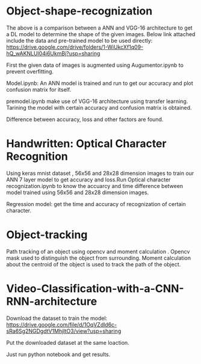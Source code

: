 # Object-shape-recognization
The above is a comparison between a ANN and VGG-16 architecture to get a DL model to determine the shape of the given images.
Below link attached include the data and pre-trained model to be used directly:
https://drive.google.com/drive/folders/1-WiUkcXf1q09-hQ_wAKNLUl04i6UkmBj?usp=sharing

First the given data of images is augmented using Augumentor.ipynb to prevent overfitting.

Model.ipynb: An ANN model is trained and run to get our accuracy and plot confusion matrix for itself.

premodel.ipynb make use of VGG-16 architecture using transfer learning. Tarining the model with certain accuracy and confusion matrix is obtained.

Difference between accuracy, loss and other factors are found.

# Handwritten: Optical Character Recognition
Using keras mnist dataset , 56x56 and 28x28 dimension images to train our ANN 7 layer model to get accuracy and loss.Run Optical character recognization.ipynb to know the accuarcy and time difference between model trained using 56x56 and 28x28 dimension images.

Regression model: get the time and accuracy of recognization of certain character.

# Object-tracking

Path tracking of an object using opencv and moment calculation . 
Opencv mask used to distinguish the object from surrounding.
Moment calculation about the centroid of the object is used to track the path of the object.

# Video-Classification-with-a-CNN-RNN-architecture

Download the dataset to train the model:
https://drive.google.com/file/d/1OqVZdld6c-sRa6Sg2NGDgdtV1MhjItO3/view?usp=sharing



Put the downloaded dataset at the same loaction.

Just run python notebook and get results.
